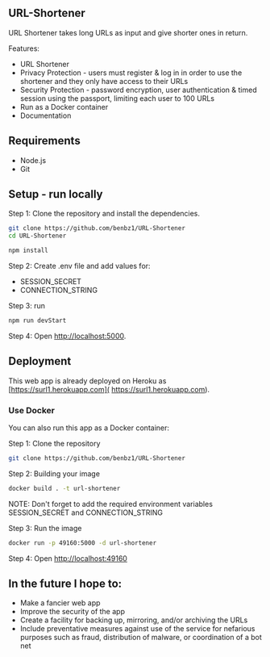 ## URL-Shortener

URL Shortener takes long URLs as input and give shorter ones in return.

Features:
- URL Shortener
- Privacy Protection - users must register & log in in order to use the shortener and they only have access to their URLs
- Security Protection - password encryption, user authentication & timed session using the passport, limiting each user to 100 URLs
- Run as a Docker container
- Documentation


## Requirements

* Node.js
* Git


## Setup - run locally 

Step 1: Clone the repository and install the dependencies.

```bash
git clone https://github.com/benbz1/URL-Shortener
cd URL-Shortener
```

```bash
npm install
```

Step 2: Create .env file and add values for:
* SESSION_SECRET
* CONNECTION_STRING

Step 3: run 

```bash
npm run devStart
```

Step 4: Open [http://localhost:5000](http://localhost:5000).


## Deployment 
This web app is already deployed on Heroku as [https://surl1.herokuapp.com]( https://surl1.herokuapp.com).


### Use Docker
You can also run this app as a Docker container:

Step 1: Clone the repository 

```bash
git clone https://github.com/benbz1/URL-Shortener
```

Step 2: Building your image

```bash
docker build . -t url-shortener
```

NOTE: Don't forget to add the required environment variables SESSION_SECRET and CONNECTION_STRING

Step 3: Run the image

```bash
docker run -p 49160:5000 -d url-shortener
```
Step 4: Open [http://localhost:49160](http://localhost:49160)

## In the future I hope to:
* Make a fancier web app
* Improve the security of the app
* Create a facility for backing up, mirroring, and/or archiving the URLs
* Include preventative measures against use of the service for nefarious purposes such as fraud, distribution of malware, or coordination of a bot net
